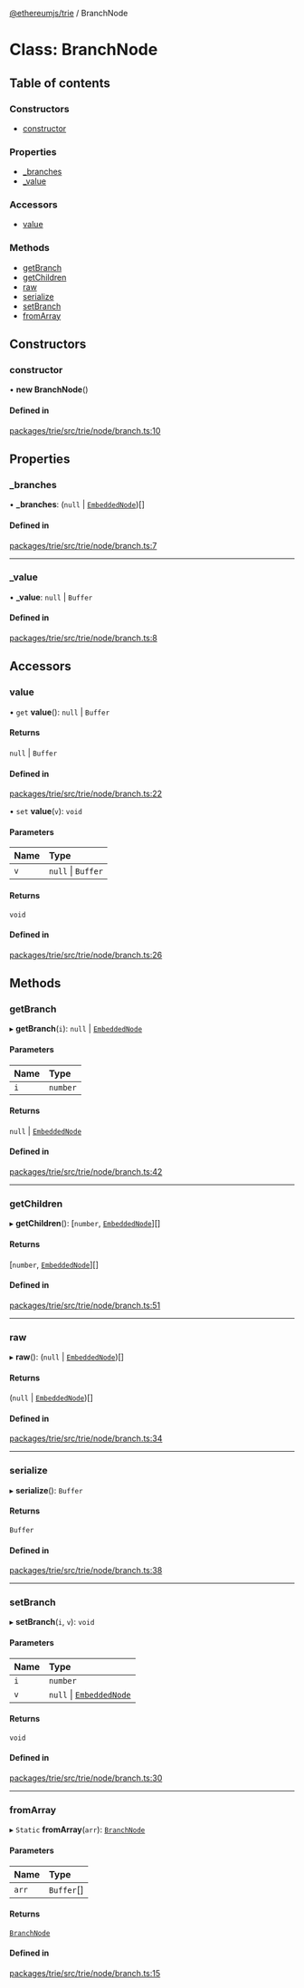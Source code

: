 [@ethereumjs/trie](../README.md) / BranchNode

# Class: BranchNode

## Table of contents

### Constructors

- [constructor](BranchNode.md#constructor)

### Properties

- [\_branches](BranchNode.md#_branches)
- [\_value](BranchNode.md#_value)

### Accessors

- [value](BranchNode.md#value)

### Methods

- [getBranch](BranchNode.md#getbranch)
- [getChildren](BranchNode.md#getchildren)
- [raw](BranchNode.md#raw)
- [serialize](BranchNode.md#serialize)
- [setBranch](BranchNode.md#setbranch)
- [fromArray](BranchNode.md#fromarray)

## Constructors

### constructor

• **new BranchNode**()

#### Defined in

[packages/trie/src/trie/node/branch.ts:10](https://github.com/ethereumjs/ethereumjs-monorepo/blob/master/packages/trie/src/trie/node/branch.ts#L10)

## Properties

### \_branches

• **\_branches**: (``null`` \| [`EmbeddedNode`](../README.md#embeddednode))[]

#### Defined in

[packages/trie/src/trie/node/branch.ts:7](https://github.com/ethereumjs/ethereumjs-monorepo/blob/master/packages/trie/src/trie/node/branch.ts#L7)

___

### \_value

• **\_value**: ``null`` \| `Buffer`

#### Defined in

[packages/trie/src/trie/node/branch.ts:8](https://github.com/ethereumjs/ethereumjs-monorepo/blob/master/packages/trie/src/trie/node/branch.ts#L8)

## Accessors

### value

• `get` **value**(): ``null`` \| `Buffer`

#### Returns

``null`` \| `Buffer`

#### Defined in

[packages/trie/src/trie/node/branch.ts:22](https://github.com/ethereumjs/ethereumjs-monorepo/blob/master/packages/trie/src/trie/node/branch.ts#L22)

• `set` **value**(`v`): `void`

#### Parameters

| Name | Type |
| :------ | :------ |
| `v` | ``null`` \| `Buffer` |

#### Returns

`void`

#### Defined in

[packages/trie/src/trie/node/branch.ts:26](https://github.com/ethereumjs/ethereumjs-monorepo/blob/master/packages/trie/src/trie/node/branch.ts#L26)

## Methods

### getBranch

▸ **getBranch**(`i`): ``null`` \| [`EmbeddedNode`](../README.md#embeddednode)

#### Parameters

| Name | Type |
| :------ | :------ |
| `i` | `number` |

#### Returns

``null`` \| [`EmbeddedNode`](../README.md#embeddednode)

#### Defined in

[packages/trie/src/trie/node/branch.ts:42](https://github.com/ethereumjs/ethereumjs-monorepo/blob/master/packages/trie/src/trie/node/branch.ts#L42)

___

### getChildren

▸ **getChildren**(): [`number`, [`EmbeddedNode`](../README.md#embeddednode)][]

#### Returns

[`number`, [`EmbeddedNode`](../README.md#embeddednode)][]

#### Defined in

[packages/trie/src/trie/node/branch.ts:51](https://github.com/ethereumjs/ethereumjs-monorepo/blob/master/packages/trie/src/trie/node/branch.ts#L51)

___

### raw

▸ **raw**(): (``null`` \| [`EmbeddedNode`](../README.md#embeddednode))[]

#### Returns

(``null`` \| [`EmbeddedNode`](../README.md#embeddednode))[]

#### Defined in

[packages/trie/src/trie/node/branch.ts:34](https://github.com/ethereumjs/ethereumjs-monorepo/blob/master/packages/trie/src/trie/node/branch.ts#L34)

___

### serialize

▸ **serialize**(): `Buffer`

#### Returns

`Buffer`

#### Defined in

[packages/trie/src/trie/node/branch.ts:38](https://github.com/ethereumjs/ethereumjs-monorepo/blob/master/packages/trie/src/trie/node/branch.ts#L38)

___

### setBranch

▸ **setBranch**(`i`, `v`): `void`

#### Parameters

| Name | Type |
| :------ | :------ |
| `i` | `number` |
| `v` | ``null`` \| [`EmbeddedNode`](../README.md#embeddednode) |

#### Returns

`void`

#### Defined in

[packages/trie/src/trie/node/branch.ts:30](https://github.com/ethereumjs/ethereumjs-monorepo/blob/master/packages/trie/src/trie/node/branch.ts#L30)

___

### fromArray

▸ `Static` **fromArray**(`arr`): [`BranchNode`](BranchNode.md)

#### Parameters

| Name | Type |
| :------ | :------ |
| `arr` | `Buffer`[] |

#### Returns

[`BranchNode`](BranchNode.md)

#### Defined in

[packages/trie/src/trie/node/branch.ts:15](https://github.com/ethereumjs/ethereumjs-monorepo/blob/master/packages/trie/src/trie/node/branch.ts#L15)
